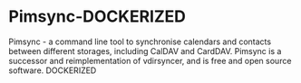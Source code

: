 # Pimsync-DOCKERIZED
Pimsync - a command line tool to synchronise calendars and contacts between different storages, including CalDAV and CardDAV. Pimsync is a successor and reimplementation of vdirsyncer, and is free and open source software. DOCKERIZED
